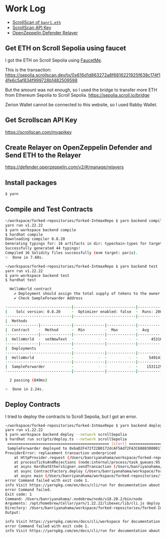 # Work Log

- [ScrollScan of `banr1.eth`](https://sepolia.scrollscan.dev/address/0x939461c901a2c882079c84565e42fce064847aa3)
- [ScrollScan API Key](https://scrollscan.com/myapikey)
- [OpenZeppelin Defender Relayer](https://defender.openzeppelin.com/v2/#/manage/relayers)

## Get ETH on Scroll Sepolia using faucet

I got the ETH on Scroll Sepolia using [FaucetMe](https://scroll.faucetme.pro/).

This is the transaction:
https://sepolia.scrollscan.dev/tx/0x616d1d863272a8f6816221925f638c174f14fe6c5af834f999728b1482509598

But the amount was not enough, so I used the bridge to transfer more ETH from Ethereum Sepolia to Scroll Sepolia.
https://sepolia.scroll.io/bridge

Zerion Wallet cannot be connected to this website, so I used Rabby Wallet.

## Get Scrollscan API Key

https://scrollscan.com/myapikey

## Create Relayer on OpenZeppelin Defender and Send ETH to the Relayer

https://defender.openzeppelin.com/v2/#/manage/relayers

## Install packages

```bash
$ yarn
```

## Compile and Test Contracts

```bash
~/workspace/forked-repositories/forked-IntmaxRepo $ yarn backend compile
yarn run v1.22.22
$ yarn workspace backend compile
$ hardhat compile
Downloading compiler 0.8.20
Generating typings for: 16 artifacts in dir: typechain-types for target: ethers-v6
Successfully generated 44 typings!
Compiled 16 Solidity files successfully (evm target: paris).
✨  Done in 7.60s.
```

```bash
~/workspace/forked-repositories/forked-IntmaxRepo $ yarn backend test
yarn run v1.22.22
$ yarn workspace backend test
$ hardhat test

  HelloWorld contract
    ✔ Deployment should assign the total supply of tokens to the owner
    ✔ Check SampleForwarder Address

·-----------------------------|----------------------------|-------------|-----------------------------·
|    Solc version: 0.8.20     ·  Optimizer enabled: false  ·  Runs: 200  ·  Block limit: 30000000 gas  │
······························|····························|·············|······························
|  Methods                                                                                             │
···············|··············|··············|·············|·············|···············|··············
|  Contract    ·  Method      ·  Min         ·  Max        ·  Avg        ·  # calls      ·  jpy (avg)  │
···············|··············|··············|·············|·············|···············|··············
|  HelloWorld  ·  setNewText  ·           -  ·          -  ·      45316  ·            1  ·          -  │
···············|··············|··············|·············|·············|···············|··············
|  Deployments                ·                                          ·  % of limit   ·             │
······························|··············|·············|·············|···············|··············
|  HelloWorld                 ·           -  ·          -  ·     549143  ·        1.8 %  ·          -  │
······························|··············|·············|·············|···············|··············
|  SampleForwarder            ·           -  ·          -  ·    1531129  ·        5.1 %  ·          -  │
·-----------------------------|--------------|-------------|-------------|---------------|-------------·

  2 passing (849ms)

✨  Done in 2.24s.
```

## Deploy Contracts

I tried to deploy the contracts to Scroll Sepolia, but I got an error.

```bash
~/workspace/forked-repositories/forked-IntmaxRepo $ yarn backend deploy --network scrollSepolia
yarn run v1.22.22
$ yarn workspace backend deploy --network scrollSepolia
$ hardhat run scripts/deploy.ts --network scrollSepolia
 ============================================== [start] ================================================
 SampleForwarder deployed to 0xbaD2F472f22B0172dcAF5Ad72FA3C60803000017
ProviderError: replacement transaction underpriced
    at HttpProvider.request (/Users/banriyanahama/workspace/forked-repositories/forked-IntmaxRepo/node_modules/hardhat/src/internal/core/providers/http.ts:90:21)
    at processTicksAndRejections (node:internal/process/task_queues:95:5)
    at async HardhatEthersSigner.sendTransaction (/Users/banriyanahama/workspace/forked-repositories/forked-IntmaxRepo/node_modules/@nomicfoundation/hardhat-ethers/src/signers.ts:125:18)
    at async ContractFactory.deploy (/Users/banriyanahama/workspace/forked-repositories/forked-IntmaxRepo/node_modules/ethers/src.ts/contract/factory.ts:111:24)
    at async main (/Users/banriyanahama/workspace/forked-repositories/forked-IntmaxRepo/pkgs/backend/scripts/deploy.ts:19:22)
error Command failed with exit code 1.
info Visit https://yarnpkg.com/en/docs/cli/run for documentation about this command.
error Command failed.
Exit code: 1
Command: /Users/banriyanahama/.nodebrew/node/v18.20.2/bin/node
Arguments: /opt/homebrew/Cellar/yarn/1.22.22/libexec/lib/cli.js deploy --network scrollSepolia
Directory: /Users/banriyanahama/workspace/forked-repositories/forked-IntmaxRepo/pkgs/backend
Output:

info Visit https://yarnpkg.com/en/docs/cli/workspace for documentation about this command.
error Command failed with exit code 1.
info Visit https://yarnpkg.com/en/docs/cli/run for documentation about this command.
```
